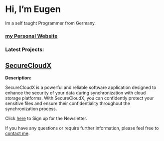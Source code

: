 # Hi, I’m Eugen
Im a self taught Programmer from Germany.
### [my Personal Website](https://lupricht.net)
### Latest Projects:

## [SecureCloudX](https://securecloudx.com)

**Description:**

SecureCloudX is a powerful and reliable software application designed to enhance the security of your data during synchronization with cloud storage platforms. With SecureCloudX, you can confidently protect your sensitive files and ensure their confidentiality throughout the synchronization process.

Click [here](https://securecloudx.com/newsletter/) to Sign up for the Newsletter.



  
If you have any questions or require further information, please feel free to [contact me](mailto://eugen@lupricht.net).
